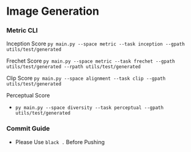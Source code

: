 # Image Generation

### Metric CLI
Inception Score
`py main.py --space metric --task inception --gpath utils/test/generated`

Frechet Score
`py main.py --space metric --task frechet --gpath utils/test/generated --rpath utils/test/generated`

Clip Score
`py main.py --space alignment --task clip --gpath utils/test/generated`

Perceptual Score
- `py main.py --space diversity --task perceptual --gpath utils/test/generated`


### Commit Guide
- Please Use `black .` Before Pushing 